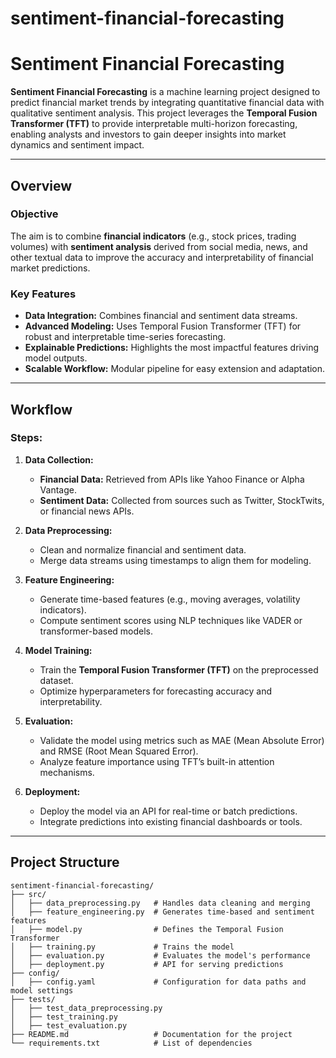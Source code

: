 # sentiment-financial-forecasting

# Sentiment Financial Forecasting

**Sentiment Financial Forecasting** is a machine learning project designed to predict financial market trends by integrating quantitative financial data with qualitative sentiment analysis. This project leverages the **Temporal Fusion Transformer (TFT)** to provide interpretable multi-horizon forecasting, enabling analysts and investors to gain deeper insights into market dynamics and sentiment impact.

---

## Overview

### Objective
The aim is to combine **financial indicators** (e.g., stock prices, trading volumes) with **sentiment analysis** derived from social media, news, and other textual data to improve the accuracy and interpretability of financial market predictions.

### Key Features
- **Data Integration:** Combines financial and sentiment data streams.
- **Advanced Modeling:** Uses Temporal Fusion Transformer (TFT) for robust and interpretable time-series forecasting.
- **Explainable Predictions:** Highlights the most impactful features driving model outputs.
- **Scalable Workflow:** Modular pipeline for easy extension and adaptation.

---

## Workflow

### Steps:
1. **Data Collection:**
   - **Financial Data:** Retrieved from APIs like Yahoo Finance or Alpha Vantage.
   - **Sentiment Data:** Collected from sources such as Twitter, StockTwits, or financial news APIs.

2. **Data Preprocessing:**
   - Clean and normalize financial and sentiment data.
   - Merge data streams using timestamps to align them for modeling.

3. **Feature Engineering:**
   - Generate time-based features (e.g., moving averages, volatility indicators).
   - Compute sentiment scores using NLP techniques like VADER or transformer-based models.

4. **Model Training:**
   - Train the **Temporal Fusion Transformer (TFT)** on the preprocessed dataset.
   - Optimize hyperparameters for forecasting accuracy and interpretability.

5. **Evaluation:**
   - Validate the model using metrics such as MAE (Mean Absolute Error) and RMSE (Root Mean Squared Error).
   - Analyze feature importance using TFT’s built-in attention mechanisms.

6. **Deployment:**
   - Deploy the model via an API for real-time or batch predictions.
   - Integrate predictions into existing financial dashboards or tools.

---

## Project Structure

```plaintext
sentiment-financial-forecasting/
├── src/
│   ├── data_preprocessing.py   # Handles data cleaning and merging
│   ├── feature_engineering.py  # Generates time-based and sentiment features
│   ├── model.py                # Defines the Temporal Fusion Transformer
│   ├── training.py             # Trains the model
│   ├── evaluation.py           # Evaluates the model's performance
│   ├── deployment.py           # API for serving predictions
├── config/
│   ├── config.yaml             # Configuration for data paths and model settings
├── tests/
│   ├── test_data_preprocessing.py
│   ├── test_training.py
│   ├── test_evaluation.py
├── README.md                   # Documentation for the project
└── requirements.txt            # List of dependencies
